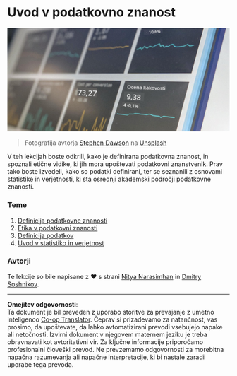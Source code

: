 <!--
CO_OP_TRANSLATOR_METADATA:
{
  "original_hash": "696a8474a01054281704cbfb09148949",
  "translation_date": "2025-08-30T19:17:54+00:00",
  "source_file": "1-Introduction/README.md",
  "language_code": "sl"
}
-->
# Uvod v podatkovno znanost

![podatki v akciji](../../../translated_images/data.48e22bb7617d8d92188afbc4c48effb920ba79f5cebdc0652cd9f34bbbd90c18.sl.jpg)  
> Fotografija avtorja <a href="https://unsplash.com/@dawson2406?utm_source=unsplash&utm_medium=referral&utm_content=creditCopyText">Stephen Dawson</a> na <a href="https://unsplash.com/s/photos/data?utm_source=unsplash&utm_medium=referral&utm_content=creditCopyText">Unsplash</a>

V teh lekcijah boste odkrili, kako je definirana podatkovna znanost, in spoznali etične vidike, ki jih mora upoštevati podatkovni znanstvenik. Prav tako boste izvedeli, kako so podatki definirani, ter se seznanili z osnovami statistike in verjetnosti, ki sta osrednji akademski področji podatkovne znanosti.

### Teme

1. [Definicija podatkovne znanosti](01-defining-data-science/README.md)  
2. [Etika v podatkovni znanosti](02-ethics/README.md)  
3. [Definicija podatkov](03-defining-data/README.md)  
4. [Uvod v statistiko in verjetnost](04-stats-and-probability/README.md)  

### Avtorji

Te lekcije so bile napisane z ❤️ s strani [Nitya Narasimhan](https://twitter.com/nitya) in [Dmitry Soshnikov](https://twitter.com/shwars).

---

**Omejitev odgovornosti**:  
Ta dokument je bil preveden z uporabo storitve za prevajanje z umetno inteligenco [Co-op Translator](https://github.com/Azure/co-op-translator). Čeprav si prizadevamo za natančnost, vas prosimo, da upoštevate, da lahko avtomatizirani prevodi vsebujejo napake ali netočnosti. Izvirni dokument v njegovem maternem jeziku je treba obravnavati kot avtoritativni vir. Za ključne informacije priporočamo profesionalni človeški prevod. Ne prevzemamo odgovornosti za morebitna napačna razumevanja ali napačne interpretacije, ki bi nastale zaradi uporabe tega prevoda.